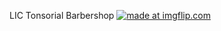 
LIC Tonsorial Barbershop 
<a href="https://imgflip.com/gif/3ot037"><img src="https://i.imgflip.com/3ot037.gif" title="made at imgflip.com"/></a>


